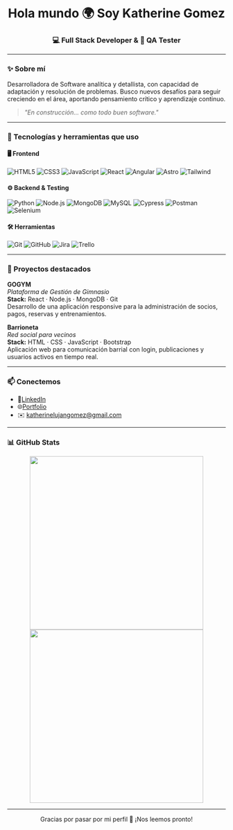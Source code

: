 <h1 align="center">Hola mundo 🌍 Soy Katherine Gomez</h1>
<h3 align="center">💻 Full Stack Developer & 🧪 QA Tester </h3>

---

### ✨ Sobre mí

Desarrolladora de Software analítica y detallista, con capacidad de adaptación y resolución de problemas.
Busco nuevos desafíos para seguir creciendo en el área, aportando pensamiento crítico y aprendizaje continuo.


> *"En construcción… como todo buen software."*

---

### 🔧 Tecnologías y herramientas que uso

#### 🖥️ Frontend
![HTML5](https://img.shields.io/badge/-HTML5-E34F26?logo=html5&logoColor=white&style=flat)
![CSS3](https://img.shields.io/badge/-CSS3-1572B6?logo=css3&logoColor=white&style=flat)
![JavaScript](https://img.shields.io/badge/-JavaScript-F7DF1E?logo=javascript&logoColor=black&style=flat)
![React](https://img.shields.io/badge/-React-61DAFB?logo=react&logoColor=black&style=flat)
![Angular](https://img.shields.io/badge/-Angular-DD0031?logo=angular&logoColor=white&style=flat)
![Astro](https://img.shields.io/badge/-Astro-000000?logo=astro&logoColor=white&style=flat)
![Tailwind](https://img.shields.io/badge/-TailwindCSS-38B2AC?logo=tailwindcss&logoColor=white&style=flat)

#### ⚙️ Backend & Testing
![Python](https://img.shields.io/badge/-Python-3776AB?logo=python&logoColor=white&style=flat)
![Node.js](https://img.shields.io/badge/-Node.js-339933?logo=node.js&logoColor=white&style=flat)
![MongoDB](https://img.shields.io/badge/-MongoDB-47A248?logo=mongodb&logoColor=white&style=flat)
![MySQL](https://img.shields.io/badge/-MySQL-4479A1?logo=mysql&logoColor=white&style=flat)
![Cypress](https://img.shields.io/badge/-Cypress-17202C?logo=cypress&logoColor=white&style=flat)
![Postman](https://img.shields.io/badge/-Postman-FF6C37?logo=postman&logoColor=white&style=flat)
![Selenium](https://img.shields.io/badge/-Selenium-43B02A?logo=selenium&logoColor=white&style=flat)

#### 🛠️ Herramientas
![Git](https://img.shields.io/badge/-Git-F05032?logo=git&logoColor=white&style=flat)
![GitHub](https://img.shields.io/badge/-GitHub-181717?logo=github&logoColor=white&style=flat)
![Jira](https://img.shields.io/badge/-Jira-0052CC?logo=jira&logoColor=white&style=flat)
![Trello](https://img.shields.io/badge/-Trello-0052CC?logo=trello&logoColor=white&style=flat)

---

### 🧩 Proyectos destacados

**GOGYM**  
_Plataforma de Gestión de Gimnasio_  
**Stack:** React · Node.js · MongoDB · Git  
Desarrollo de una aplicación responsive para la administración de socios, pagos, reservas y entrenamientos.

**Barrioneta**  
_Red social para vecinos_  
**Stack:** HTML · CSS · JavaScript · Bootstrap  
Aplicación web para comunicación barrial con login, publicaciones y usuarios activos en tiempo real.

---

### 📫 Conectemos

- 💼[LinkedIn](https://www.linkedin.com/in/katherinelujangomez/)
- 🌐[Portfolio](https://portfoliokatherinegomez.netlify.app/)
- ✉️ katherinelujangomez@gmail.com
  
---

### 📊 GitHub Stats

<p align="center">
  <img src="https://github-readme-stats.vercel.app/api?username=KLGomez&show_icons=true&theme=radical" width="400"/>
  <img src="https://github-readme-stats.vercel.app/api/top-langs/?username=KLGomez&layout=compact&theme=radical" width="400"/>
</p>

---

<p align="center">Gracias por pasar por mi perfil 💖 ¡Nos leemos pronto!</p>
